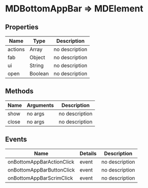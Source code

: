 # MDBottomAppBar => MDElement

## Properties
Name | Type | Description
--- | --- | ---
actions | Array | no description
fab | Object | no description
ui | String | no description
open | Boolean | no description

## Methods
Name | Arguments | Description
--- | --- | ---
show | no args | no description
close | no args | no description

## Events
Name | Details | Description
--- | --- | ---
onBottomAppBarActionClick | event | no description
onBottomAppBarButtonClick | event | no description
onBottomAppBarScrimClick | event | no description

